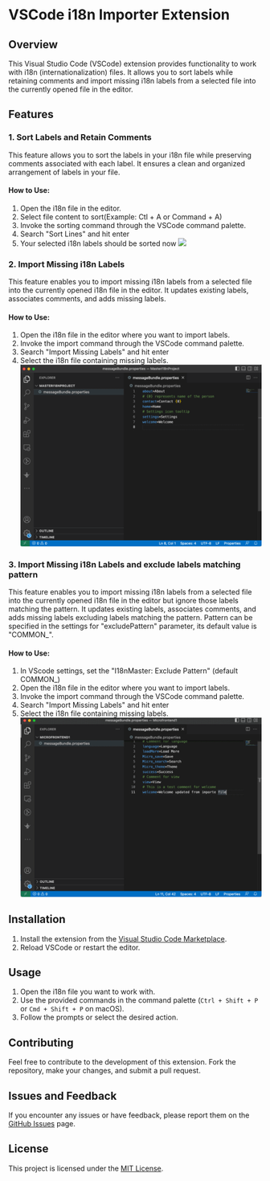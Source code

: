 # VSCode i18n Importer Extension

## Overview

This Visual Studio Code (VSCode) extension provides functionality to work with i18n (internationalization) files. It allows you to sort labels while retaining comments and import missing i18n labels from a selected file into the currently opened file in the editor.

## Features

### 1. Sort Labels and Retain Comments

This feature allows you to sort the labels in your i18n file while preserving comments associated with each label. It ensures a clean and organized arrangement of labels in your file.

#### How to Use:

1. Open the i18n file in the editor.
2. Select file content to sort(Example: Ctl + A or Command + A)
3. Invoke the sorting command through the VSCode command palette.
4. Search "Sort Lines" and hit enter
5. Your selected i18n labels should be sorted now
![](./images/sort.gif)

### 2. Import Missing i18n Labels

This feature enables you to import missing i18n labels from a selected file into the currently opened i18n file in the editor. It updates existing labels, associates comments, and adds missing labels.

#### How to Use:

1. Open the i18n file in the editor where you want to import labels.
2. Invoke the import command through the VSCode command palette.
3. Search "Import Missing Labels" and hit enter
4. Select the i18n file containing missing labels.
![](./images/import-missing-labels.gif)

### 3. Import Missing i18n Labels and exclude labels matching pattern

This feature enables you to import missing i18n labels from a selected file into the currently opened i18n file in the editor but ignore those labels matching the pattern. It updates existing labels, associates comments, and adds missing labels excluding labels matching the pattern. Pattern can be specified in the settings for "excludePattern" parameter, its default value is "COMMON_". 

#### How to Use:

1. In VScode settings, set the "I18nMaster: Exclude Pattern" (default COMMON_)
2. Open the i18n file in the editor where you want to import labels.
3. Invoke the import command through the VSCode command palette.
4. Search "Import Missing Labels" and hit enter
5. Select the i18n file containing missing labels.
![](./images/import-missing-lales-exclude-pattern.gif)

## Installation

1. Install the extension from the [Visual Studio Code Marketplace](https://marketplace.visualstudio.com/items?itemName=LateefSofi.i18nmaster).
2. Reload VSCode or restart the editor.

## Usage

1. Open the i18n file you want to work with.
2. Use the provided commands in the command palette (`Ctrl + Shift + P` or `Cmd + Shift + P` on macOS).
3. Follow the prompts or select the desired action.

## Contributing

Feel free to contribute to the development of this extension. Fork the repository, make your changes, and submit a pull request.

## Issues and Feedback

If you encounter any issues or have feedback, please report them on the [GitHub Issues](https://github.com/lateefsofi/i18n/issues) page.

## License

This project is licensed under the [MIT License](LICENSE).